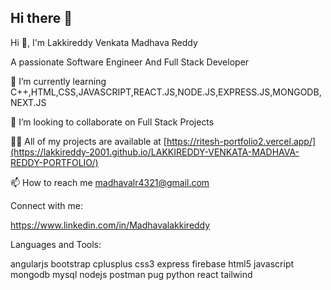 ## Hi there 👋
Hi 👋, I'm Lakkireddy Venkata Madhava Reddy

A passionate Software Engineer And Full Stack Developer

🌱 I’m currently learning C++,HTML,CSS,JAVASCRIPT,REACT.JS,NODE.JS,EXPRESS.JS,MONGODB,NEXT.JS

👯 I’m looking to collaborate on Full Stack Projects

👨‍💻 All of my projects are available at [https://ritesh-portfolio2.vercel.app/](https://lakkireddy-2001.github.io/LAKKIREDDY-VENKATA-MADHAVA-REDDY-PORTFOLIO/)

📫 How to reach me madhavalr4321@gmail.com

Connect with me:

https://www.linkedin.com/in/Madhavalakkireddy

Languages and Tools:

 angularjs  bootstrap  cplusplus  css3  express  firebase  html5  javascript  mongodb  mysql  nodejs  postman  pug  python  react  tailwind
 
<!--
**LAKKIREDDY-2001/LAKKIREDDY-2001** is a ✨ _special_ ✨ repository because its `README.md` (this file) appears on your GitHub profile.

Here are some ideas to get you started:

- 🔭 I’m currently working on ...
- 🌱 I’m currently learning ...
- 👯 I’m looking to collaborate on ...
- 🤔 I’m looking for help with ...
- 💬 Ask me about ...
- 📫 How to reach me: ...
- 😄 Pronouns: ...
- ⚡ Fun fact: ...
-->
